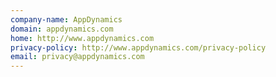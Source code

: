 ```yaml
---
company-name: AppDynamics
domain: appdynamics.com
home: http://www.appdynamics.com
privacy-policy: http://www.appdynamics.com/privacy-policy
email: privacy@appdynamics.com
---
```





